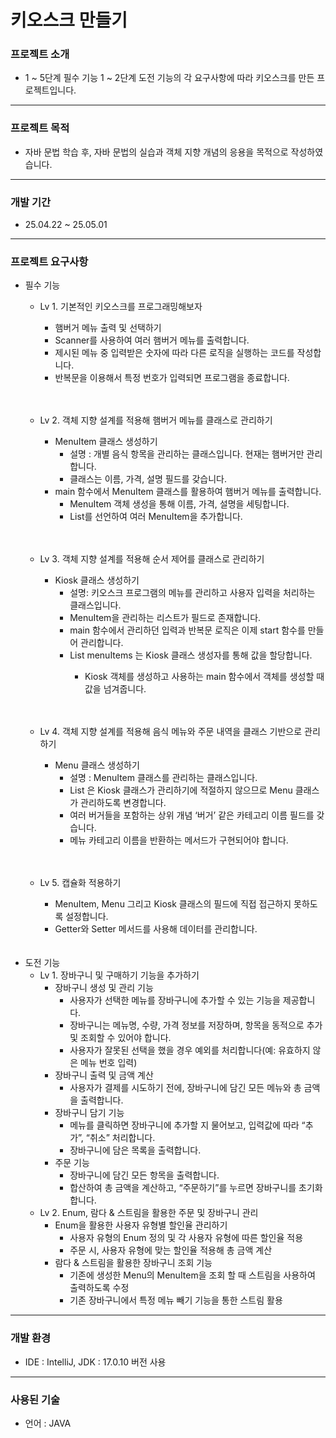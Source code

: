 # 키오스크 만들기

### 프로젝트 소개

- 1 ~ 5단계 필수 기능 1 ~ 2단계 도전 기능의 각 요구사항에 따라 키오스크를 만든 프로젝트입니다.
---
### 프로젝트 목적
- 자바 문법 학습 후, 자바 문법의 실습과 객체 지향 개념의 응용을 목적으로 작성하였습니다.
---
### 개발 기간
- 25.04.22 ~ 25.05.01
---
### 프로젝트 요구사항
- 필수 기능
  - Lv 1. 기본적인 키오스크를 프로그래밍해보자
    
    - 햄버거 메뉴 출력 및 선택하기
    - Scanner를 사용하여 여러 햄버거 메뉴를 출력합니다.
    - 제시된 메뉴 중 입력받은 숫자에 따라 다른 로직을 실행하는 코드를 작성합니다.
    - 반복문을 이용해서 특정 번호가 입력되면 프로그램을 종료합니다.
<br><br><br>
  - Lv 2. 객체 지향 설계를 적용해 햄버거 메뉴를 클래스로 관리하기
    
      - MenuItem 클래스 생성하기
        - 설명 : 개별 음식 항목을 관리하는 클래스입니다. 현재는 햄버거만 관리합니다.
        - 클래스는 이름, 가격, 설명 필드를 갖습니다.   
      - main 함수에서 MenuItem 클래스를 활용하여 햄버거 메뉴를 출력합니다.
        - MenuItem 객체 생성을 통해 이름, 가격, 설명을 세팅합니다.
        - List를 선언하여 여러 MenuItem을 추가합니다.
<br><br><br>   
  - Lv 3. 객체 지향 설계를 적용해 순서 제어를 클래스로 관리하기
    
      - Kiosk 클래스 생성하기
        - 설명: 키오스크 프로그램의 메뉴를 관리하고 사용자 입력을 처리하는 클래스입니다.
        - MenuItem을 관리하는 리스트가 필드로 존재합니다.
        - main 함수에서 관리하던 입력과 반복문 로직은 이제 start 함수를 만들어 관리합니다.
        - List<MenuItem> menuItems 는 Kiosk 클래스 생성자를 통해 값을 할당합니다.
          - Kiosk 객체를 생성하고 사용하는 main 함수에서 객체를 생성할 때 값을 넘겨줍니다.
<br><br><br>  
  - Lv 4. 객체 지향 설계를 적용해 음식 메뉴와 주문 내역을 클래스 기반으로 관리하기
      - Menu 클래스 생성하기
        -  설명 : MenuItem 클래스를 관리하는 클래스입니다.
        -  List<MenuItem> 은 Kiosk 클래스가 관리하기에 적절하지 않으므로 Menu 클래스가 관리하도록 변경합니다.
        -  여러 버거들을 포함하는 상위 개념 ‘버거’ 같은 카테고리 이름 필드를 갖습니다.
        -  메뉴 카테고리 이름을 반환하는 메서드가 구현되어야 합니다.
<br><br><br>
  - Lv 5. 캡슐화 적용하기
      - MenuItem, Menu 그리고 Kiosk 클래스의 필드에 직접 접근하지 못하도록 설정합니다.
      - Getter와 Setter 메서드를 사용해 데이터를 관리합니다.
<br><br><br>
- 도전 기능
  - Lv 1. 장바구니 및 구매하기 기능을 추가하기
      - 장바구니 생성 및 관리 기능
        - 사용자가 선택한 메뉴를 장바구니에 추가할 수 있는 기능을 제공합니다.
        - 장바구니는 메뉴명, 수량, 가격 정보를 저장하며, 항목을 동적으로 추가 및 조회할 수 있어야 합니다.
        - 사용자가 잘못된 선택을 했을 경우 예외를 처리합니다(예: 유효하지 않은 메뉴 번호 입력)
      - 장바구니 출력 및 금액 계산
        - 사용자가 결제를 시도하기 전에, 장바구니에 담긴 모든 메뉴와 총 금액을 출력합니다.
      - 장바구니 담기 기능
        - 메뉴를 클릭하면 장바구니에 추가할 지 물어보고, 입력값에 따라 “추가”, “취소” 처리합니다.
        - 장바구니에 담은 목록을 출력합니다.
      - 주문 기능
        -  장바구니에 담긴 모든 항목을 출력합니다.
        -  합산하여 총 금액을 계산하고, “주문하기”를 누르면 장바구니를 초기화합니다.
  - Lv 2. Enum, 람다 & 스트림을 활용한 주문 및 장바구니 관리
      - Enum을 활용한 사용자 유형별 할인율 관리하기
        - 사용자 유형의 Enum 정의 및 각 사용자 유형에 따른 할인율 적용
        - 주문 시, 사용자 유형에 맞는 할인율 적용해 총 금액 계산
      - 람다 & 스트림을 활용한 장바구니 조회 기능
        - 기존에 생성한 Menu의 MenuItem을 조회 할 때 스트림을 사용하여 출력하도록 수정
        - 기존 장바구니에서 특정 메뉴 빼기 기능을 통한 스트림 활용
   
        
---
### 개발 환경
- IDE : IntelliJ, JDK : 17.0.10 버전 사용
---
### 사용된 기술
- 언어 : JAVA
